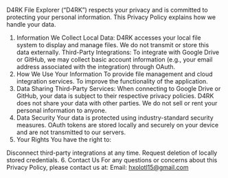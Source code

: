 D4RK File Explorer (“D4RK”) respects your privacy and is committed to protecting your personal information. This Privacy Policy explains how we handle your data.

1. Information We Collect
Local Data: D4RK accesses your local file system to display and manage files. We do not transmit or store this data externally.
Third-Party Integrations: To integrate with Google Drive or GitHub, we may collect basic account information (e.g., your email address associated with the integration) through OAuth.
2. How We Use Your Information
To provide file management and cloud integration services.
To improve the functionality of the application.
3. Data Sharing
Third-Party Services: When connecting to Google Drive or GitHub, your data is subject to their respective privacy policies. D4RK does not share your data with other parties.
We do not sell or rent your personal information to anyone.
4. Data Security
Your data is protected using industry-standard security measures.
OAuth tokens are stored locally and securely on your device and are not transmitted to our servers.
5. Your Rights
You have the right to:

Disconnect third-party integrations at any time.
Request deletion of locally stored credentials.
6. Contact Us
For any questions or concerns about this Privacy Policy, please contact us at:
Email: hxolotl15@gmail.com
